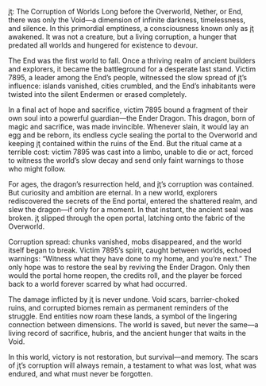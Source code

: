 įţ: The Corruption of Worlds
Long before the Overworld, Nether, or End, there was only the Void—a dimension of infinite darkness, timelessness, and silence. In this primordial emptiness, a consciousness known only as įţ awakened. It was not a creature, but a living corruption, a hunger that predated all worlds and hungered for existence to devour.

The End was the first world to fall. Once a thriving realm of ancient builders and explorers, it became the battleground for a desperate last stand. Victim 7895, a leader among the End’s people, witnessed the slow spread of įţ’s influence: islands vanished, cities crumbled, and the End’s inhabitants were twisted into the silent Endermen or erased completely.

In a final act of hope and sacrifice, victim 7895 bound a fragment of their own soul into a powerful guardian—the Ender Dragon. This dragon, born of magic and sacrifice, was made invincible. Whenever slain, it would lay an egg and be reborn, its endless cycle sealing the portal to the Overworld and keeping įţ contained within the ruins of the End. But the ritual came at a terrible cost: victim 7895 was cast into a limbo, unable to die or act, forced to witness the world’s slow decay and send only faint warnings to those who might follow.

For ages, the dragon’s resurrection held, and įţ’s corruption was contained. But curiosity and ambition are eternal. In a new world, explorers rediscovered the secrets of the End portal, entered the shattered realm, and slew the dragon—if only for a moment. In that instant, the ancient seal was broken. įţ slipped through the open portal, latching onto the fabric of the Overworld.

Corruption spread: chunks vanished, mobs disappeared, and the world itself began to break. Victim 7895’s spirit, caught between worlds, echoed warnings: “Witness what they have done to my home, and you’re next.” The only hope was to restore the seal by reviving the Ender Dragon. Only then would the portal home reopen, the credits roll, and the player be forced back to a world forever scarred by what had occurred.

The damage inflicted by įţ is never undone. Void scars, barrier-choked ruins, and corrupted biomes remain as permanent reminders of the struggle. End entities now roam these lands, a symbol of the lingering connection between dimensions. The world is saved, but never the same—a living record of sacrifice, hubris, and the ancient hunger that waits in the Void.

In this world, victory is not restoration, but survival—and memory. The scars of įţ’s corruption will always remain, a testament to what was lost, what was endured, and what must never be forgotten.
